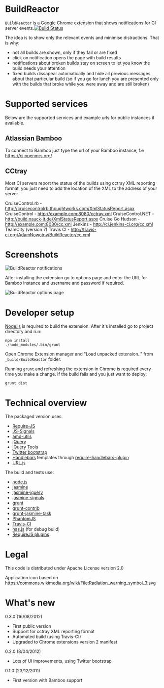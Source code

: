 BuildReactor
============

`BuildReactor` is a Google Chrome extension that shows notifications for CI server events.[![Build Status](https://secure.travis-ci.org/AdamNowotny/BuildReactor.png)](http://travis-ci.org/AdamNowotny/BuildReactor)

The idea is to show only the relevant events and minimise distractions. That is why:
 * not all builds are shown, only if they fail or are fixed
 * click on notification opens the page with build results
 * notifications about broken builds stay on screen to let you know the build needs your attention
 * fixed builds dissapear automatically and hide all previous messages about that particular build (so if you go for lunch you are presented only with the builds that broke while you were away and are still broken)

Supported services
==================

Below are the supported services and example urls for public instances if available.

Atlassian Bamboo
----------------

To connect to Bamboo just type the url of your Bamboo instance, f.e https://ci.openmrs.org/

CCtray
------

Most CI servers report the status of the builds using cctray XML reporting format, you just need to add the location of the XML to the address of your server.

CruiseControl.rb - http://cruisecontrolrb.thoughtworks.com/XmlStatusReport.aspx
CruiseControl - http://example.com:8080/cctray.xml
CruiseControl.NET - http://build.nauck-it.de/XmlStatusReport.aspx
Cruise
Go
Hudson - http://example.com:8080/cc.xml
Jenkins - http://ci.jenkins-ci.org/cc.xml
TeamCity (version 7)
Travis CI - http://travis-ci.org/AdamNowotny/BuildReactor/cc.xml

Screenshots
===========

<img src="https://github.com/AdamNowotny/BuildReactor/raw/master/docs/notifications.png" alt="BuildReactor notifications">

After installing the extension go to options page and enter the URL for Bamboo instance and username and password if required.

<img src="https://github.com/AdamNowotny/BuildReactor/raw/master/docs/settings.png" alt="BuildReactor options page">

Developer setup
===============

[Node.js](http://nodejs.org/) is required to build the extension. After it's installed go to project directory and run:

```
npm install
./node_modules/.bin/grunt
```

Open Chrome Extension manager and "Load unpacked extension.." from `_build/BuildReactor` folder.

Running `grunt` and refreshing the extension in Chrome is required every time you make a change. If the build fails and you just want to deploy:
```
grunt dist
```

Technical overview
==================

The packaged version uses:
 * [Require-JS](http://requirejs.org/)
 * [JS-Signals](http://millermedeiros.github.com/js-signals/)
 * [amd-utils](http://millermedeiros.github.com/amd-utils/)
 * [jQuery](http://jquery.com/)
 * [jQuery Tools](http://jquerytools.org/)
 * [Twitter bootstrap](http://twitter.github.com/bootstrap/)
 * [Handlebars](http://handlebarsjs.com/) templates through [require-handlebars-plugin](https://github.com/SlexAxton/require-handlebars-plugin)
 * [URL.js](https://github.com/ericf/urljs)

The build and tests use:
 * [node.js](http://nodejs.org/)
 * [jasmine](http://pivotal.github.com/jasmine/)
 * [jasmine-jquery](https://github.com/velesin/jasmine-jquery/)
 * [jasmine-signals](https://github.com/AdamNowotny/jasmine-signals)
 * [grunt](http://gruntjs.com/)
 * [grunt-contrib](https://github.com/gruntjs/grunt-contrib)
 * [grunt-jasmine-task](https://github.com/creynders/grunt-jasmine-task)
 * [PhantomJS](http://phantomjs.org/)
 * [Travis-CI](http://travis-ci.org/)
 * [has.js](https://github.com/phiggins42/has.js) (for debug build)
 * [RequireJS plugins](https://github.com/millermedeiros/requirejs-plugins)

Legal
=====

This code is distributed under Apache License version 2.0

Application icon based on https://commons.wikimedia.org/wiki/File:Radiation_warning_symbol_3.svg

What's new
============

0.3.0 (16/08/2012)
 * First public version
 * Support for cctray XML reporting format
 * Automated build (using Travis-CI)
 * Upgraded to Chrome extensions version 2 manifest

0.2.0 (8/04/2012)
 * Lots of UI improvements, using Twitter bootstrap

0.1.0 (23/12/2011)
 * First version with Bamboo support